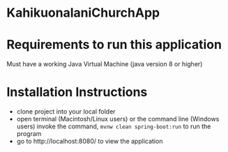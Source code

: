 # KahikuonalaniChurchApp

# Requirements to run this application
Must have a working Java Virtual Machine (java version 8 or higher)

# Installation Instructions
- clone project into your local folder
- open terminal (Macintosh/Linux users) or the command line (Windows users) invoke the command, ```mvnw clean spring-boot:run``` to run the program
- go to http://localhost:8080/ to view the application
